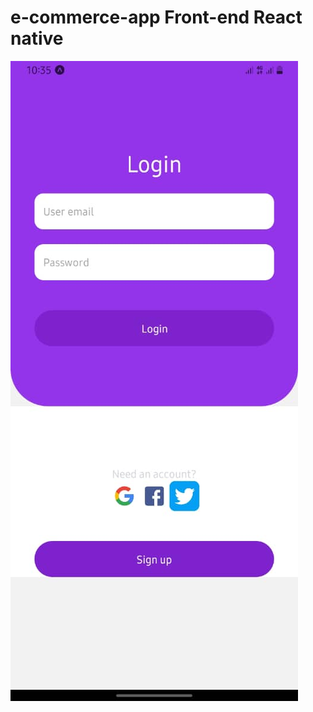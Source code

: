 # e-commerce-app Front-end React native
![alt text](https://github.com/Hazim-Hafiz/e-commerce-app/blob/master/assets/images/login.jpeg)
